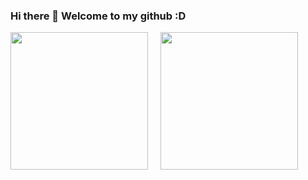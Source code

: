 ### Hi there 👋 Welcome to my github :D
<img height="220rem" src="https://github-readme-stats.vercel.app/api/top-langs/?username=OUOVerX&theme=tokyonight&langs_count=5" /> &nbsp; &nbsp;
<img height="220rem" src="https://github-readme-stats.vercel.app/api/?username=OUOVerX&count_private=true&theme=tokyonight&showicons=true" />
<!--
**OUOVerX/OUOVerX** is a ✨ _special_ ✨ repository because its `README.md` (this file) appears on your GitHub profile.

Here are some ideas to get you started:

- 🔭 I’m currently working on ...
- 🌱 I’m currently learning ...
- 👯 I’m looking to collaborate on ...
- 🤔 I’m looking for help with ...
- 💬 Ask me about ...
- 📫 How to reach me: ...
- 😄 Pronouns: ...
- ⚡ Fun fact: ...
-->
